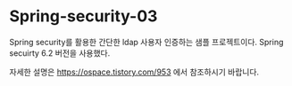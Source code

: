 # Spring-security-03

Spring security를 활용한 간단한 ldap 사용자 인증하는 샘플 프로젝트이다.
Spring secuirty 6.2 버전을 사용했다.

자세한 설명은 https://ospace.tistory.com/953 에서 참조하시기 바랍니다.
